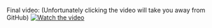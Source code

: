 Final video: 
(Unfortunately clicking the video will take you away from GitHub)
[![Watch the video](https://i.imgur.com/tVJenlT.png)](https://drive.google.com/file/d/1U7i3tdfiC1fRGVKT37-ZyDpT9V3WX-cw/view?usp=sharing)